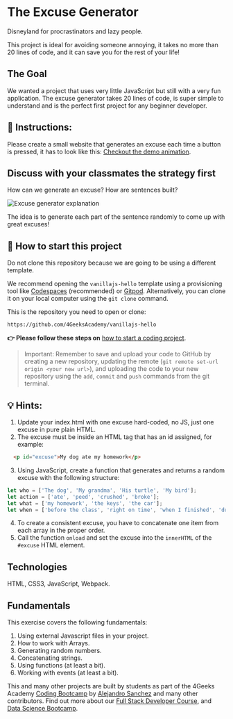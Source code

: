 <!-- hide -->
# The Excuse Generator
<!-- endhide -->

Disneyland for procrastinators and lazy people. 

This project is ideal for avoiding someone annoying, it takes no more than 20 lines of code, and it can save you for the rest of your life!

## The Goal

We wanted a project that uses very little JavaScript but still with a very fun application. The excuse generator takes
20 lines of code, is super simple to understand and is the perfect first project for any beginner developer.

## 📝 Instructions:

Please create a small website that generates an excuse each time a button is pressed, it has to look like this: [Checkout the demo animation](https://github.com/breatheco-de/tutorial-project-excuse-generator-javascript/blob/master/preview.gif?raw=true).

## Discuss with your classmates the strategy first

How can we generate an excuse? How are sentences built?

![Excuse generator explanation](https://github.com/breatheco-de/tutorial-project-excuse-generator-javascript/blob/master/explanation.gif?raw=true)

The idea is to generate each part of the sentence randomly to come up with great excuses!

## 🌱 How to start this project

Do not clone this repository because we are going to be using a different template.

We recommend opening the `vanillajs-hello` template using a provisioning tool like [Codespaces](https://4geeks.com/lesson/what-is-github-codespaces) (recommended) or [Gitpod](https://4geeks.com/lesson/how-to-use-gitpod). Alternatively, you can clone it on your local computer using the `git clone` command.

This is the repository you need to open or clone:

```text
https://github.com/4GeeksAcademy/vanillajs-hello
```

**👉 Please follow these steps on** [how to start a coding project](https://4geeks.com/lesson/how-to-start-a-project).


> Important: Remember to save and upload your code to GitHub by creating a new repository, updating the remote (`git remote set-url origin <your new url>`), and uploading the code to your new repository using the `add`, `commit` and `push` commands from the git terminal.

## 💡 Hints:

1. Update your index.html with one excuse hard-coded, no JS, just one excuse in pure plain HTML.
2. The excuse must be inside an HTML tag that has an id assigned, for example:
```html
  <p id="excuse">My dog ate my homework</p>
```
3. Using JavaScript, create a function that generates and returns a random excuse with the following structure:
```js
let who = ['The dog', 'My grandma', 'His turtle', 'My bird'];
let action = ['ate', 'peed', 'crushed', 'broke'];
let what = ['my homework', 'the keys', 'the car'];
let when = ['before the class', 'right on time', 'when I finished', 'during my lunch', 'while I was praying'];
```
4. To create a consistent excuse, you have to concatenate one item from each array in the proper order.
5. Call the function `onload` and set the excuse into the `innerHTML` of the `#excuse` HTML element.

## Technologies

HTML, CSS3, JavaScript, Webpack.

## Fundamentals

This exercise covers the following fundamentals:

1. Using external Javascript files in your project.
2. How to work with Arrays.
3. Generating random numbers.
4. Concatenating strings.
5. Using functions (at least a bit).
6. Working with events (at least a bit).

This and many other projects are built by students as part of the 4Geeks Academy [Coding Bootcamp](https://4geeksacademy.com/us/coding-bootcamp) by [Alejandro Sanchez](https://twitter.com/alesanchezr) and many other contributors. Find out more about our [Full Stack Developer Course](https://4geeksacademy.com/us/coding-bootcamps/part-time-full-stack-developer), and [Data Science Bootcamp](https://4geeksacademy.com/us/coding-bootcamps/datascience-machine-learning).
